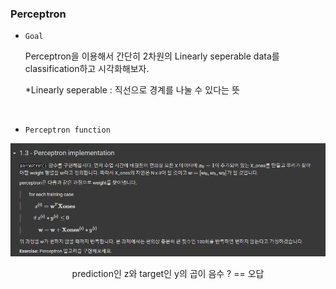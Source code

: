 ### Perceptron

- `Goal` 


    Perceptron을 이용해서 간단히 2차원의 Linearly seperable data를 classification하고 시각화해보자.
    
    *Linearly seperable : 직선으로 경계를 나눌 수 있다는 뜻 

<br>

- `Perceptron function`

<div align="center">

![img.png](img.png)

prediction인 z와 target인 y의 곱이 음수 ? == 오답

</div>



